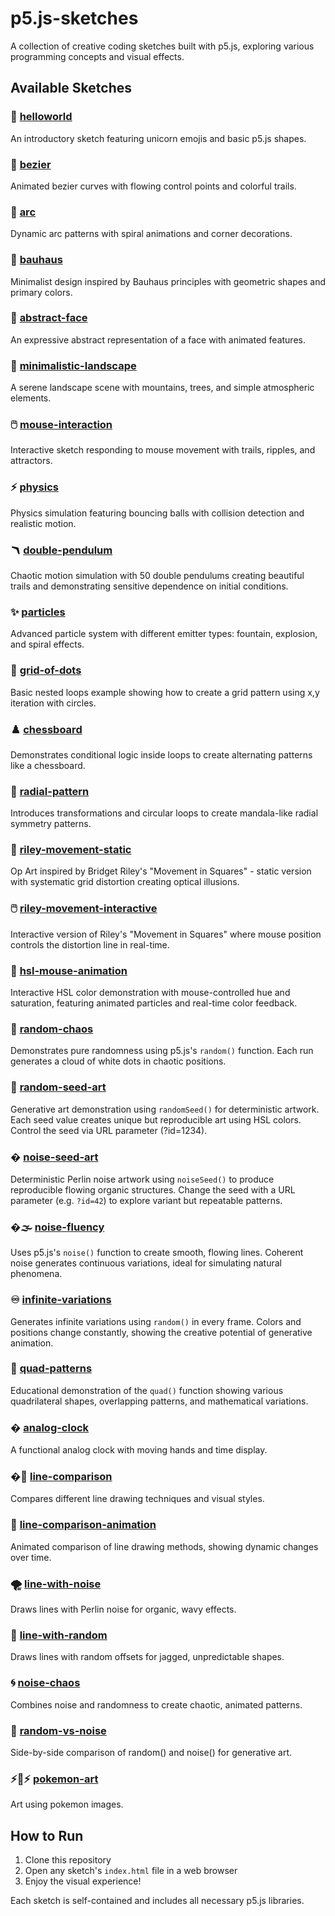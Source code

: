 # p5.js-sketches

A collection of creative coding sketches built with p5.js, exploring various programming concepts and visual effects.

## Available Sketches

### 🦄 [helloworld](sketches/helloworld/)

An introductory sketch featuring unicorn emojis and basic p5.js shapes.

### 🌊 [bezier](sketches/bezier/)

Animated bezier curves with flowing control points and colorful trails.

### 🎯 [arc](sketches/arc/)

Dynamic arc patterns with spiral animations and corner decorations.

### 🎨 [bauhaus](sketches/bauhaus/)

Minimalist design inspired by Bauhaus principles with geometric shapes and primary colors.

### 👤 [abstract-face](sketches/abstract-face/)

An expressive abstract representation of a face with animated features.

### 🌄 [minimalistic-landscape](sketches/minimalistic-landscape/)

A serene landscape scene with mountains, trees, and simple atmospheric elements.

### 🖱️ [mouse-interaction](sketches/mouse-interaction/)

Interactive sketch responding to mouse movement with trails, ripples, and attractors.

### ⚡ [physics](sketches/physics/)

Physics simulation featuring bouncing balls with collision detection and realistic motion.

### 🪃 [double-pendulum](sketches/double-pendulum/)

Chaotic motion simulation with 50 double pendulums creating beautiful trails and demonstrating sensitive dependence on initial conditions.

### ✨ [particles](sketches/particles/)

Advanced particle system with different emitter types: fountain, explosion, and spiral effects.

### 🔵 [grid-of-dots](sketches/grid-of-dots/)

Basic nested loops example showing how to create a grid pattern using x,y iteration with circles.

### ♟️ [chessboard](sketches/chessboard/)

Demonstrates conditional logic inside loops to create alternating patterns like a chessboard.

### 🌸 [radial-pattern](sketches/radial-pattern/)

Introduces transformations and circular loops to create mandala-like radial symmetry patterns.

### 🎨 [riley-movement-static](sketches/riley-movement-static/)

Op Art inspired by Bridget Riley's "Movement in Squares" - static version with systematic grid distortion creating optical illusions.

### 🖱️ [riley-movement-interactive](sketches/riley-movement-interactive/)

Interactive version of Riley's "Movement in Squares" where mouse position controls the distortion line in real-time.

### 🎨 [hsl-mouse-animation](sketches/hsl-mouse-animation/)

Interactive HSL color demonstration with mouse-controlled hue and saturation, featuring animated particles and real-time color feedback.

### 🎲 [random-chaos](sketches/random-chaos/)

Demonstrates pure randomness using p5.js's `random()` function. Each run generates a cloud of white dots in chaotic positions.

### 🎨 [random-seed-art](sketches/random-seed-art/)

Generative art demonstration using `randomSeed()` for deterministic artwork. Each seed value creates unique but reproducible art using HSL colors. Control the seed via URL parameter (?id=1234).

### � [noise-seed-art](sketches/noise-seed-art/)

Deterministic Perlin noise artwork using `noiseSeed()` to produce reproducible flowing organic structures. Change the seed with a URL parameter (e.g. `?id=42`) to explore variant but repeatable patterns.

### �🌫️ [noise-fluency](sketches/noise-fluency/)

Uses p5.js's `noise()` function to create smooth, flowing lines. Coherent noise generates continuous variations, ideal for simulating natural phenomena.

### ♾️ [infinite-variations](sketches/infinite-variations/)

Generates infinite variations using `random()` in every frame. Colors and positions change constantly, showing the creative potential of generative animation.

### 🔷 [quad-patterns](sketches/quad-patterns/)

Educational demonstration of the `quad()` function showing various quadrilateral shapes, overlapping patterns, and mathematical variations.

### � [analog-clock](sketches/analog-clock/)

A functional analog clock with moving hands and time display.

### �📏 [line-comparison](sketches/line-comparison/)

Compares different line drawing techniques and visual styles.

### 📏 [line-comparison-animation](sketches/line-comparison-animation/)

Animated comparison of line drawing methods, showing dynamic changes over time.

### 🌪️ [line-with-noise](sketches/line-with-noise/)

Draws lines with Perlin noise for organic, wavy effects.

### 🎲 [line-with-random](sketches/line-with-random/)

Draws lines with random offsets for jagged, unpredictable shapes.

### 🌀 [noise-chaos](sketches/noise-chaos/)

Combines noise and randomness to create chaotic, animated patterns.

### 🔀 [random-vs-noise](sketches/random-vs-noise/)

Side-by-side comparison of random() and noise() for generative art.

### ⚡🐀⚡ [pokemon-art](sketches/pokemon-art/)

Art using pokemon images.

## How to Run

1. Clone this repository
2. Open any sketch's `index.html` file in a web browser
3. Enjoy the visual experience!

Each sketch is self-contained and includes all necessary p5.js libraries.
